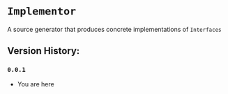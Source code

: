 # `Implementor`
A source generator that produces concrete implementations of `Interfaces`






## Version History:
### `0.0.1`
- You are here